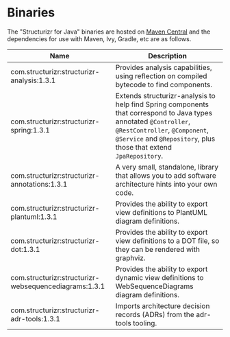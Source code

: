 # Binaries
The "Structurizr for Java" binaries are hosted on [Maven Central](https://repo1.maven.org/maven2/com/structurizr/) and the dependencies for use with Maven, Ivy, Gradle, etc are as follows.

Name                                                  | Description
----------------------------------------------------- | ---------------------------------------------------------------------------------------------------------------------------
com.structurizr:structurizr-analysis:1.3.1            | Provides analysis capabilities, using reflection on compiled bytecode to find components.
com.structurizr:structurizr-spring:1.3.1              | Extends structurizr-analysis to help find Spring components that correspond to Java types annotated ```@Controller```, ```@RestController```, ```@Component```, ```@Service``` and ```@Repository```, plus those that extend ```JpaRepository```.
com.structurizr:structurizr-annotations:1.3.1         | A very small, standalone, library that allows you to add software architecture hints into your own code.
com.structurizr:structurizr-plantuml:1.3.1            | Provides the ability to export view definitions to PlantUML diagram definitions.
com.structurizr:structurizr-dot:1.3.1                 | Provides the ability to export view definitions to a DOT file, so they can be rendered with graphviz.
com.structurizr:structurizr-websequencediagrams:1.3.1 | Provides the ability to export dynamic view definitions to WebSequenceDiagrams diagram definitions.
com.structurizr:structurizr-adr-tools:1.3.1           | Imports architecture decision records (ADRs) from the adr-tools tooling.